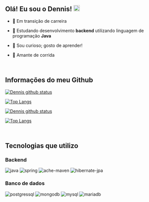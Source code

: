 ## Olá! Eu sou o Dennis! <img src="https://media.giphy.com/media/hvRJCLFzcasrR4ia7z/giphy.gif" width="20px">

 - 🔭 Em transição de carreira

 - 🌱 Estudando desenvolvimento **backend** utilizando linguagem de programação **Java**

 - 🔬 Sou curioso; gosto de aprender!

 - 🏃 Amante de corrida

<br>

## Informações do meu Github

[![Dennis github status](https://github-readme-stats.detds.vercel.app/api?username=detds&count_private=true&card_width=340&hide=contribs,prs&hide_rank=true&locale=pt-br&show_icons=true&custom_title=Minhas%20estatísticas&theme=transparent#gh-light-mode-only)](https://github.com/detds/github-readme-stats#gh-light-mode-only)

[![Top Langs](https://github-readme-stats.detds.vercel.app/api/top-langs/?username=detds&locale=pt-br&theme=transparent&card_width=340&layout=compact)](https://github.com/detds/github-readme-stats#gh-light-mode-only)

[![Dennis github status](https://github-readme-stats.detds.vercel.app/api?username=detds&count_private=true&card_width=340&hide=contribs,prs&hide_rank=true&locale=pt-br&show_icons=true&custom_title=Minhas%20estatísticas&theme=discord_old_blurple#gh-dark-mode-only)](https://github.com/detds/github-readme-stats#gh-dark-mode-only)

[![Top Langs](https://github-readme-stats.detds.vercel.app/api/top-langs/?username=detds&locale=pt-br&theme=discord_old_blurple&card_width=340&layout=compact)](https://github.com/detds/github-readme-stats#gh-dark-mode-only)

<br>

## Tecnologias que utilizo

### Backend

![java](https://img.shields.io/badge/Java-455380?style=for-the-badge&logo=java&logoColor=white)
![spring](https://img.shields.io/badge/Spring-455380?style=for-the-badge&logo=spring&logoColor=lawngreen)
![ache-maven](https://img.shields.io/badge/Apache_Maven-455380?style=for-the-badge&logo=apache-maven&logoColor=red)
![hibernate-jpa](https://img.shields.io/badge/Hibernate_JPA-455380?style=for-the-badge&logo=Hibernate&logoColor=black)

### Banco de dados

![postgressql](https://img.shields.io/badge/PostgreSQL-455380?style=for-the-badge&logo=postgresql&logoColor=white)
![mongodb](https://img.shields.io/badge/MongoDB-455380?style=for-the-badge&logo=mongodb&logoColor=seagreen)
![mysql](https://img.shields.io/badge/MySQL-455380?style=for-the-badge&logo=mysql&logoColor=darkorange)
![mariadb](https://img.shields.io/badge/MariaDB-455380?style=for-the-badge&logo=mariadb&logoColor=goldenrod)
